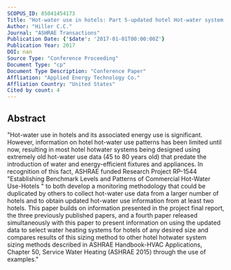 ```yaml
---
SCOPUS_ID: 85041454173
Title: "Hot-water use in hotels: Part 5-updated hotel Hot-water system design techniques"
Author: "Hiller C.C."
Journal: "ASHRAE Transactions"
Publication Date: {'$date': '2017-01-01T00:00:00Z'}
Publication Year: 2017
DOI: nan
Source Type: "Conference Proceeding"
Document Type: "cp"
Document Type Description: "Conference Paper"
Affliation: "Applied Energy Technology Co."
Affliation Country: "United States"
Cited by count: 4
---
```


## Abstract
"Hot-water use in hotels and its associated energy use is significant. However, information on hotel hot-water use patterns has been limited until now, resulting in most hotel hotwater systems being designed using extremely old hot-water use data (45 to 80 years old) that predate the introduction of water and energy-efficient fixtures and appliances. In recognition of this fact, ASHRAE funded Research Project RP-1544 \"Establishing Benchmark Levels and Patterns of Commercial Hot-Water Use-Hotels \" to both develop a monitoring methodology that could be duplicated by others to collect hot-water use data from a larger number of hotels and to obtain updated hot-water use information from at least two hotels. This paper builds on information presented in the project final report, the three previously published papers, and a fourth paper released simultaneously with this paper to present information on using the updated data to select water heating systems for hotels of any desired size and compares results of this sizing method to other hotel hotwater system sizing methods described in ASHRAE Handbook-HVAC Applications, Chapter 50, Service Water Heating (ASHRAE 2015) through the use of examples."
